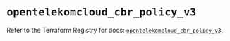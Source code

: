 # `opentelekomcloud_cbr_policy_v3`

Refer to the Terraform Registry for docs: [`opentelekomcloud_cbr_policy_v3`](https://registry.terraform.io/providers/opentelekomcloud/opentelekomcloud/1.36.39/docs/resources/cbr_policy_v3).
